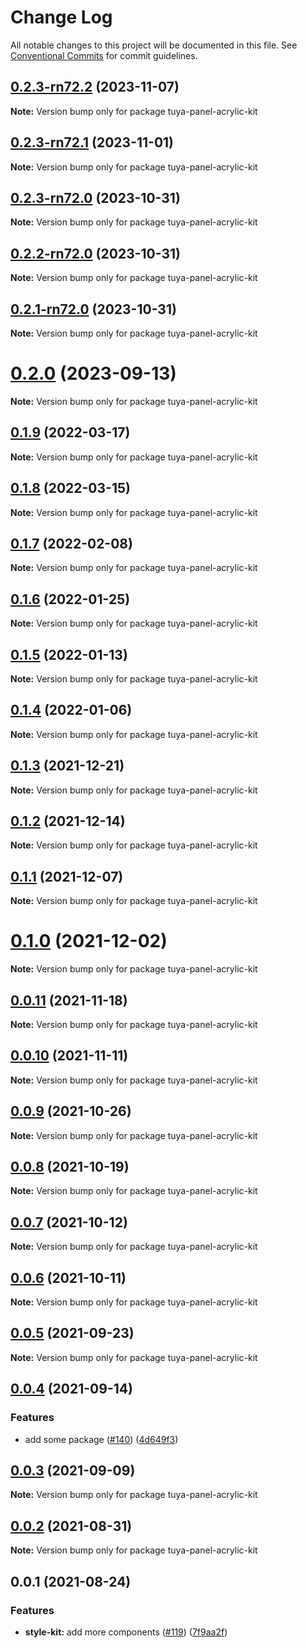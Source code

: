 # Change Log

All notable changes to this project will be documented in this file.
See [Conventional Commits](https://conventionalcommits.org) for commit guidelines.

## [0.2.3-rn72.2](https://github.com/tuya/tuya-panel-kit/compare/tuya-panel-acrylic-kit@0.2.3-rn72.1...tuya-panel-acrylic-kit@0.2.3-rn72.2) (2023-11-07)

**Note:** Version bump only for package tuya-panel-acrylic-kit





## [0.2.3-rn72.1](https://github.com/tuya/tuya-panel-kit/compare/tuya-panel-acrylic-kit@0.2.3-rn72.0...tuya-panel-acrylic-kit@0.2.3-rn72.1) (2023-11-01)

**Note:** Version bump only for package tuya-panel-acrylic-kit





## [0.2.3-rn72.0](https://github.com/tuya/tuya-panel-kit/compare/tuya-panel-acrylic-kit@0.2.2-rn72.0...tuya-panel-acrylic-kit@0.2.3-rn72.0) (2023-10-31)

**Note:** Version bump only for package tuya-panel-acrylic-kit





## [0.2.2-rn72.0](https://github.com/tuya/tuya-panel-kit/compare/tuya-panel-acrylic-kit@0.2.1-rn72.0...tuya-panel-acrylic-kit@0.2.2-rn72.0) (2023-10-31)

**Note:** Version bump only for package tuya-panel-acrylic-kit





## [0.2.1-rn72.0](https://github.com/tuya/tuya-panel-kit/compare/tuya-panel-acrylic-kit@0.2.0...tuya-panel-acrylic-kit@0.2.1-rn72.0) (2023-10-31)

**Note:** Version bump only for package tuya-panel-acrylic-kit





# [0.2.0](https://github.com/tuya/tuya-panel-kit/compare/tuya-panel-acrylic-kit@0.1.9...tuya-panel-acrylic-kit@0.2.0) (2023-09-13)

**Note:** Version bump only for package tuya-panel-acrylic-kit





## [0.1.9](https://github.com/tuya/tuya-panel-kit/compare/tuya-panel-acrylic-kit@0.1.8...tuya-panel-acrylic-kit@0.1.9) (2022-03-17)

**Note:** Version bump only for package tuya-panel-acrylic-kit





## [0.1.8](https://github.com/tuya/tuya-panel-kit/compare/tuya-panel-acrylic-kit@0.1.7...tuya-panel-acrylic-kit@0.1.8) (2022-03-15)

**Note:** Version bump only for package tuya-panel-acrylic-kit





## [0.1.7](https://github.com/tuya/tuya-panel-kit/compare/tuya-panel-acrylic-kit@0.1.6...tuya-panel-acrylic-kit@0.1.7) (2022-02-08)

**Note:** Version bump only for package tuya-panel-acrylic-kit





## [0.1.6](https://github.com/tuya/tuya-panel-kit/compare/tuya-panel-acrylic-kit@0.1.5...tuya-panel-acrylic-kit@0.1.6) (2022-01-25)

**Note:** Version bump only for package tuya-panel-acrylic-kit





## [0.1.5](https://github.com/tuya/tuya-panel-kit/compare/tuya-panel-acrylic-kit@0.1.4...tuya-panel-acrylic-kit@0.1.5) (2022-01-13)

**Note:** Version bump only for package tuya-panel-acrylic-kit





## [0.1.4](https://github.com/tuya/tuya-panel-kit/compare/tuya-panel-acrylic-kit@0.1.3...tuya-panel-acrylic-kit@0.1.4) (2022-01-06)

**Note:** Version bump only for package tuya-panel-acrylic-kit





## [0.1.3](https://github.com/tuya/tuya-panel-kit/compare/tuya-panel-acrylic-kit@0.1.2...tuya-panel-acrylic-kit@0.1.3) (2021-12-21)

**Note:** Version bump only for package tuya-panel-acrylic-kit





## [0.1.2](https://github.com/tuya/tuya-panel-kit/compare/tuya-panel-acrylic-kit@0.1.1...tuya-panel-acrylic-kit@0.1.2) (2021-12-14)

**Note:** Version bump only for package tuya-panel-acrylic-kit





## [0.1.1](https://github.com/tuya/tuya-panel-kit/compare/tuya-panel-acrylic-kit@0.0.11...tuya-panel-acrylic-kit@0.1.1) (2021-12-07)

**Note:** Version bump only for package tuya-panel-acrylic-kit





# [0.1.0](https://github.com/tuya/tuya-panel-kit/compare/tuya-panel-acrylic-kit@0.0.11...tuya-panel-acrylic-kit@0.1.0) (2021-12-02)

**Note:** Version bump only for package tuya-panel-acrylic-kit





## [0.0.11](https://github.com/tuya/tuya-panel-kit/compare/tuya-panel-acrylic-kit@0.0.10...tuya-panel-acrylic-kit@0.0.11) (2021-11-18)

**Note:** Version bump only for package tuya-panel-acrylic-kit





## [0.0.10](https://github.com/tuya/tuya-panel-kit/compare/tuya-panel-acrylic-kit@0.0.9...tuya-panel-acrylic-kit@0.0.10) (2021-11-11)

**Note:** Version bump only for package tuya-panel-acrylic-kit





## [0.0.9](https://github.com/tuya/tuya-panel-kit/compare/tuya-panel-acrylic-kit@0.0.8...tuya-panel-acrylic-kit@0.0.9) (2021-10-26)

**Note:** Version bump only for package tuya-panel-acrylic-kit





## [0.0.8](https://github.com/tuya/tuya-panel-kit/compare/tuya-panel-acrylic-kit@0.0.6...tuya-panel-acrylic-kit@0.0.8) (2021-10-19)

**Note:** Version bump only for package tuya-panel-acrylic-kit





## [0.0.7](https://github.com/tuya/tuya-panel-kit/compare/tuya-panel-acrylic-kit@0.0.6...tuya-panel-acrylic-kit@0.0.7) (2021-10-12)

**Note:** Version bump only for package tuya-panel-acrylic-kit





## [0.0.6](https://github.com/tuya/tuya-panel-kit/compare/tuya-panel-acrylic-kit@0.0.5...tuya-panel-acrylic-kit@0.0.6) (2021-10-11)

**Note:** Version bump only for package tuya-panel-acrylic-kit





## [0.0.5](https://github.com/tuya/tuya-panel-kit/compare/tuya-panel-acrylic-kit@0.0.4...tuya-panel-acrylic-kit@0.0.5) (2021-09-23)

**Note:** Version bump only for package tuya-panel-acrylic-kit





## [0.0.4](https://github.com/tuya/tuya-panel-kit/compare/tuya-panel-acrylic-kit@0.0.3...tuya-panel-acrylic-kit@0.0.4) (2021-09-14)


### Features

* add some package ([#140](https://github.com/tuya/tuya-panel-kit/issues/140)) ([4d649f3](https://github.com/tuya/tuya-panel-kit/commit/4d649f3020ac96bc9aa16c0d27f925b13244317c))





## [0.0.3](https://github.com/tuya/tuya-panel-kit/compare/tuya-panel-acrylic-kit@0.0.2...tuya-panel-acrylic-kit@0.0.3) (2021-09-09)

**Note:** Version bump only for package tuya-panel-acrylic-kit





## [0.0.2](https://github.com/tuya/tuya-panel-kit/compare/tuya-panel-acrylic-kit@0.0.1...tuya-panel-acrylic-kit@0.0.2) (2021-08-31)

**Note:** Version bump only for package tuya-panel-acrylic-kit





## 0.0.1 (2021-08-24)


### Features

* **style-kit:** add more components ([#119](https://github.com/tuya/tuya-panel-kit/issues/119)) ([7f9aa2f](https://github.com/tuya/tuya-panel-kit/commit/7f9aa2fecf01c73760eeb88fcc09703ccef3afca))
